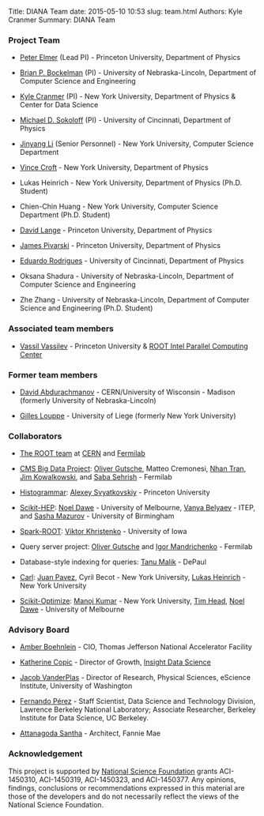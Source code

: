 Title: DIANA Team
date: 2015-05-10 10:53
slug: team.html
Authors: Kyle Cranmer
Summary: DIANA Team


### Project Team

  * [Peter Elmer](https://phy.princeton.edu/people/g-j-peter-elmer) (Lead PI) - Princeton University, Department of Physics

  * [Brian P. Bockelman](https://github.com/bbockelm) (PI) - University of Nebraska-Lincoln, Department of Computer Science and Engineering

  * [Kyle Cranmer](http://theoryandpractice.org) (PI) - New York University, Department of Physics & Center for Data Science

  * [Michael D. Sokoloff](http://www.artsci.uc.edu/departments/physics/fac_staff.html?eid=sokoloff&thecomp=uceprof) (PI) - University of Cincinnati, Department of Physics

  * [Jinyang Li](http://www.news.cs.nyu.edu/~jinyang/) (Senior Personnel) - New York University, Computer Science Department

  * [Vince Croft](https://www.nikhef.nl/~vcroft/index.html) - New York University, Department of Physics 

  * Lukas Heinrich - New York University, Department of Physics (Ph.D. Student)

  * Chien-Chin Huang - New York University, Computer Science Department (Ph.D. Student)

  * [David Lange](http://cern.ch/David.Lange) - Princeton University, Department of Physics

  * [James Pivarski](https://github.com/jpivarski) - Princeton University, Department of Physics

  * [Eduardo Rodrigues](http://cern.ch/eduardo.rodrigues) - University of Cincinnati, Department of Physics

  * Oksana Shadura - University of Nebraska-Lincoln, Department of Computer Science and Engineering

  * Zhe Zhang - University of Nebraska-Lincoln, Department of Computer Science and Engineering (Ph.D. Student)

### Associated team members

  * [Vassil Vassilev](https://github.com/vgvassilev/) - Princeton University & [ROOT Intel Parallel Computing Center](https://ipcc-root.github.io)

### Former team members

  * [David Abdurachmanov](https://github.com/davidlt) - CERN/University of Wisconsin - Madison (formerly University of Nebraska-Lincoln)

  * [Gilles Louppe](https://glouppe.github.io/) - University of Liege (formerly New York University)

### Collaborators

  * [The ROOT team](https://root.cern.ch/team) at [CERN](http://home.cern) and [Fermilab](http://www.fnal.gov)
  
  * [CMS Big Data Project](https://cms-big-data.github.io): [Oliver Gutsche](https://sites.google.com/site/oguatworld/home), Matteo Cremonesi, [Nhan Tran](http://home.fnal.gov/~ntran/), [Jim Kowalkowski](http://computational-rd.fnal.gov/jim-kowalkowski/), and [Saba Sehrish](http://computational-rd.fnal.gov/saba-sehrish/) - Fermilab
  
  * [Histogrammar](http://histogrammar.org/): [Alexey Svyatkovskiy](https://github.com/ASvyatkovskiy) - Princeton University
  
  * [Scikit-HEP](http://scikit-hep.org/): [Noel Dawe](http://www.coepp.org.au/people/noel-dawe) - University of Melbourne, [Vanya Belyaev](https://www.linkedin.com/in/ivan-aka-vanya-belyaev-1910871) - ITEP, and [Sasha Mazurov](https://www.linkedin.com/in/mazurov) - University of Birmingham

  * [Spark-ROOT](https://github.com/diana-hep/spark-root): [Viktor Khristenko](https://github.com/vkhristenko) - University of Iowa
    
  * Query server project: [Oliver Gutsche](https://sites.google.com/site/oguatworld/home) and [Igor Mandrichenko](https://www.linkedin.com/in/igor-mandrichenko-94a5862) - Fermilab

  * Database-style indexing for queries: [Tanu Malik](http://www.cdm.depaul.edu/about/Pages/People/facultyinfo.aspx?fid=1328) - DePaul

  * [Carl](http://diana-hep.org/carl/): [Juan Pavez](https://github.com/jgpavez), Cyril Becot - New York University, [Lukas Heinrich](http://www.lukasheinrich.com/) - New York University

  * [Scikit-Optimize](https://scikit-optimize.github.io/): [Manoj Kumar](https://github.com/MechCoder) - New York University, [Tim Head](https://github.com/betatim), [Noel Dawe](http://www.coepp.org.au/people/noel-dawe) - University of Melbourne

### Advisory Board

  * [Amber Boehnlein](https://www.jlab.org/div_dept/directorate/directors/ABoehnlein.html) - CIO, Thomas Jefferson National Accelerator Facility

  * [Katherine Copic](https://www.linkedin.com/in/kcopic) - Director of Growth, [Insight Data Science](http://insightdatascience.com)

  * [Jacob VanderPlas](http://staff.washington.edu/jakevdp/) - Director of Research, Physical Sciences, eScience Institute, University of Washington  

  * [Fernando Pérez](http://fperez.org) - Staff Scientist, Data Science and Technology Division, Lawrence Berkeley National Laboratory; Associate Researcher, Berkeley Institute for Data Science, UC Berkeley.

  * [Attanagoda Santha](https://www.linkedin.com/pub/attanagoda-santha/60/aba/399) - Architect, Fannie Mae

### Acknowledgement

This project is supported by [National Science Foundation](http://nsf.gov) grants ACI-1450310, ACI-1450319, ACI-1450323, and ACI-1450377. Any opinions, findings, conclusions or recommendations expressed in this material are those of the developers and do not necessarily reflect the views of the National Science Foundation.
